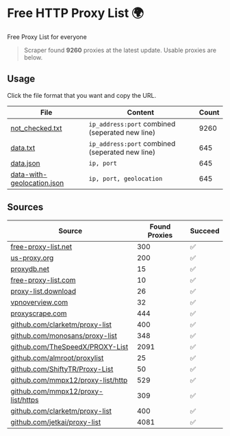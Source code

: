 
# Free HTTP Proxy List 🌍

Free Proxy List for everyone

> Scraper found **9260** proxies at the latest update. Usable proxies are below.

## Usage

Click the file format that you want and copy the URL.


|File|Content|Count|
|----|-------|-----|
|[not_checked.txt](https://raw.githubusercontent.com/yemixzy/proxy-list/main/proxy-list/not_checked.txt)|`ip_address:port` combined (seperated new line)|9260|
|[data.txt](https://raw.githubusercontent.com/yemixzy/proxy-list/main/proxy-list/data.txt)|`ip_address:port` combined (seperated new line)|645|
|[data.json](https://raw.githubusercontent.com/yemixzy/proxy-list/main/proxy-list/data.json)|`ip, port`|645|
|[data-with-geolocation.json](https://raw.githubusercontent.com/yemixzy/proxy-list/main/proxy-list/data-with-geolocation.json)|`ip, port, geolocation`|645|

## Sources

|Source|Found Proxies|Succeed|
|------|-------------|-------|
|[free-proxy-list.net](https://free-proxy-list.net)|300|✅|
|[us-proxy.org](https://www.us-proxy.org)|200|✅|
|[proxydb.net](http://proxydb.net)|15|✅|
|[free-proxy-list.com](https://free-proxy-list.com/?page=&port=&type%5B%5D=http&type%5B%5D=https&up_time=0&search=Search)|10|✅|
|[proxy-list.download](https://www.proxy-list.download/HTTP)|26|✅|
|[vpnoverview.com](https://vpnoverview.com/privacy/anonymous-browsing/free-proxy-servers)|32|✅|
|[proxyscrape.com](https://api.proxyscrape.com/v2/?request=displayproxies&protocol=http&timeout=10000&country=all&ssl=all&anonymity=all)|444|✅|
|[github.com/clarketm/proxy-list](https://raw.githubusercontent.com/clarketm/proxy-list/master/proxy-list-raw.txt)|400|✅|
|[github.com/monosans/proxy-list](https://raw.githubusercontent.com/monosans/proxy-list/main/proxies/http.txt)|348|✅|
|[github.com/TheSpeedX/PROXY-List](https://raw.githubusercontent.com/TheSpeedX/PROXY-List/master/http.txt)|2091|✅|
|[github.com/almroot/proxylist](https://raw.githubusercontent.com/almroot/proxylist/master/list.txt)|25|✅|
|[github.com/ShiftyTR/Proxy-List](https://raw.githubusercontent.com/ShiftyTR/Proxy-List/master/http.txt)|50|✅|
|[github.com/mmpx12/proxy-list/http](https://raw.githubusercontent.com/mmpx12/proxy-list/master/http.txt)|529|✅|
|[github.com/mmpx12/proxy-list/https](https://raw.githubusercontent.com/mmpx12/proxy-list/master/https.txt)|309|✅|
|[github.com/clarketm/proxy-list](https://raw.githubusercontent.com/clarketm/proxy-list/master/proxy-list-raw.txt)|400|✅|
|[github.com/jetkai/proxy-list](https://raw.githubusercontent.com/jetkai/proxy-list/main/online-proxies/txt/proxies.txt)|4081|✅|


